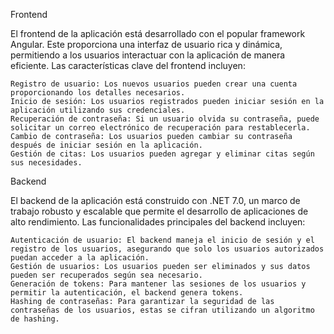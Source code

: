 Frontend

El frontend de la aplicación está desarrollado con el popular framework Angular. Este proporciona una interfaz de usuario rica y dinámica, permitiendo a los usuarios interactuar con la aplicación de manera eficiente. Las características clave del frontend incluyen:

    Registro de usuario: Los nuevos usuarios pueden crear una cuenta proporcionando los detalles necesarios.
    Inicio de sesión: Los usuarios registrados pueden iniciar sesión en la aplicación utilizando sus credenciales.
    Recuperación de contraseña: Si un usuario olvida su contraseña, puede solicitar un correo electrónico de recuperación para restablecerla.
    Cambio de contraseña: Los usuarios pueden cambiar su contraseña después de iniciar sesión en la aplicación.
    Gestión de citas: Los usuarios pueden agregar y eliminar citas según sus necesidades.
Backend

El backend de la aplicación está construido con .NET 7.0, un marco de trabajo robusto y escalable que permite el desarrollo de aplicaciones de alto rendimiento. Las funcionalidades principales del backend incluyen:

    Autenticación de usuario: El backend maneja el inicio de sesión y el registro de los usuarios, asegurando que solo los usuarios autorizados puedan acceder a la aplicación.
    Gestión de usuarios: Los usuarios pueden ser eliminados y sus datos pueden ser recuperados según sea necesario.
    Generación de tokens: Para mantener las sesiones de los usuarios y permitir la autenticación, el backend genera tokens.
    Hashing de contraseñas: Para garantizar la seguridad de las contraseñas de los usuarios, estas se cifran utilizando un algoritmo de hashing.
